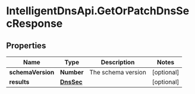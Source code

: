 # IntelligentDnsApi.GetOrPatchDnsSecResponse

## Properties

Name | Type | Description | Notes
------------ | ------------- | ------------- | -------------
**schemaVersion** | **Number** | The schema version | [optional] 
**results** | [**DnsSec**](DnsSec.md) |  | [optional] 


